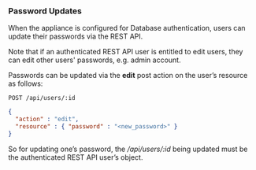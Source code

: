 ---
---

### Password Updates

When the appliance is configured for Database authentication, users can
update their passwords via the REST API.

Note that if an authenticated REST API user is entitled to edit users,
they can edit other users' passwords, e.g. admin account.

Passwords can be updated via the **edit** post action on the user’s
resource as follows:

    POST /api/users/:id

``` json
{
  "action" : "edit",
  "resource" : { "password" : "<new_password>" }
}
```

So for updating one’s password, the */api/users/:id* being updated must
be the authenticated REST API user’s object.
